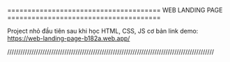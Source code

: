 ====================================== WEB LANDING PAGE ======================================

Project nhỏ đầu tiên sau khi học HTML, CSS, JS cơ bản
link demo: https://web-landing-page-b182a.web.app/

//////////////////////////////////////////////////////////////////////////////////////////////
